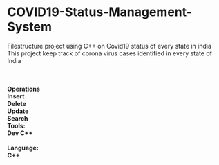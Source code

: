 # COVID19-Status-Management-System
Filestructure project using C++ on Covid19 status of every state in india<br>
This project keep track of corona virus cases identified in every state of India<br>


<br>
<br>
<b>Operations<br>
<b>Insert<br>Delete<br>Update<br>Search<br>  
<b>Tools:</b><br>
<b>Dev C++</b><br>
<br>
<b>Language:</b><br>
<b>C++</b>


